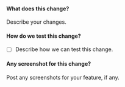#### What does this change?
Describe your changes.

#### How do we test this change?
- [ ] Describe how we can test this change.

#### Any screenshot for this change?
Post any screenshots for your feature, if any.
